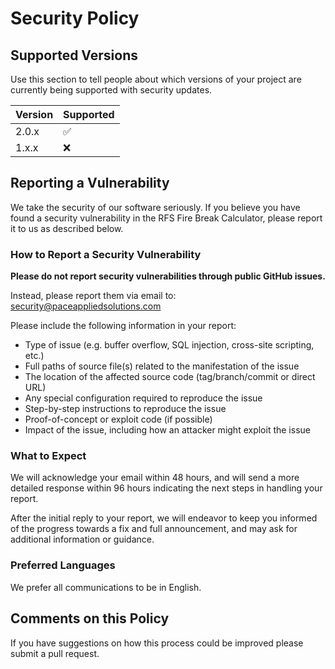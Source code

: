 # Security Policy

## Supported Versions

Use this section to tell people about which versions of your project are currently being supported with security updates.

| Version | Supported          |
| ------- | ------------------ |
| 2.0.x   | :white_check_mark: |
| 1.x.x   | :x:                |

## Reporting a Vulnerability

We take the security of our software seriously. If you believe you have found a security vulnerability in the RFS Fire Break Calculator, please report it to us as described below.

### How to Report a Security Vulnerability

**Please do not report security vulnerabilities through public GitHub issues.**

Instead, please report them via email to: security@paceappliedsolutions.com

Please include the following information in your report:

- Type of issue (e.g. buffer overflow, SQL injection, cross-site scripting, etc.)
- Full paths of source file(s) related to the manifestation of the issue
- The location of the affected source code (tag/branch/commit or direct URL)
- Any special configuration required to reproduce the issue
- Step-by-step instructions to reproduce the issue
- Proof-of-concept or exploit code (if possible)
- Impact of the issue, including how an attacker might exploit the issue

### What to Expect

We will acknowledge your email within 48 hours, and will send a more detailed response within 96 hours indicating the next steps in handling your report.

After the initial reply to your report, we will endeavor to keep you informed of the progress towards a fix and full announcement, and may ask for additional information or guidance.

### Preferred Languages

We prefer all communications to be in English.

## Comments on this Policy

If you have suggestions on how this process could be improved please submit a pull request.